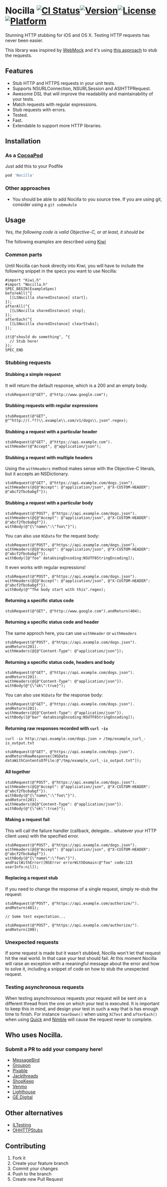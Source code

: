 # Nocilla [![CI Status](http://img.shields.io/travis/luisobo/Nocilla.svg?style=flat&branch=master)](https://travis-ci.org/luisobo/Nocilla)[![Version](https://img.shields.io/cocoapods/v/Nocilla.svg?style=flat)](http://cocoadocs.org/docsets/Nocilla)[![License](https://img.shields.io/cocoapods/l/Nocilla.svg?style=flat)](http://cocoadocs.org/docsets/Nocilla)[![Platform](https://img.shields.io/cocoapods/p/Nocilla.svg?style=flat)](http://cocoadocs.org/docsets/Nocilla)

Stunning HTTP stubbing for iOS and OS X. Testing HTTP requests has never been easier.

This library was inspired by [WebMock](https://github.com/bblimke/webmock) and it's using [this approach](http://www.infinite-loop.dk/blog/2011/09/using-nsurlprotocol-for-injecting-test-data/) to stub the requests.

## Features
* Stub HTTP and HTTPS requests in your unit tests.
* Supports NSURLConnection, NSURLSession and ASIHTTPRequest.
* Awesome DSL that will improve the readability and maintainability of your tests.
* Match requests with regular expressions.
* Stub requests with errors.
* Tested.
* Fast.
* Extendable to support more HTTP libraries.

## Installation
### As a [CocoaPod](http://cocoapods.org/)
Just add this to your Podfile
```ruby
pod 'Nocilla'
```

### Other approaches
* You should be able to add Nocilla to you source tree. If you are using git, consider using a `git submodule`

## Usage
_Yes, the following code is valid Objective-C, or at least, it should be_

The following examples are described using [Kiwi](https://github.com/kiwi-bdd/Kiwi)

### Common parts
Until Nocilla can hook directly into Kiwi, you will have to include the following snippet in the specs you want to use Nocilla:

```objc
#import "Kiwi.h"
#import "Nocilla.h"
SPEC_BEGIN(ExampleSpec)
beforeAll(^{
  [[LSNocilla sharedInstance] start];
});
afterAll(^{
  [[LSNocilla sharedInstance] stop];
});
afterEach(^{
  [[LSNocilla sharedInstance] clearStubs];
});

it(@"should do something", ^{
  // Stub here!
});
SPEC_END
```

### Stubbing requests
#### Stubbing a simple request
It will return the default response, which is a 200 and an empty body.

```objc
stubRequest(@"GET", @"http://www.google.com");
```

#### Stubbing requests with regular expressions
```objc
stubRequest(@"GET", @"^http://(.*?)\\.example\\.com/v1/dogs\\.json".regex);
```


#### Stubbing a request with a particular header

```objc
stubRequest(@"GET", @"https://api.example.com").
withHeader(@"Accept", @"application/json");
```

#### Stubbing a request with multiple headers

Using the `withHeaders` method makes sense with the Objective-C literals, but it accepts an NSDictionary.

```objc
stubRequest(@"GET", @"https://api.example.com/dogs.json").
withHeaders(@{@"Accept": @"application/json", @"X-CUSTOM-HEADER": @"abcf2fbc6abgf"});
```

#### Stubbing a request with a particular body

```objc
stubRequest(@"POST", @"https://api.example.com/dogs.json").
withHeaders(@{@"Accept": @"application/json", @"X-CUSTOM-HEADER": @"abcf2fbc6abgf"}).
withBody(@"{\"name\":\"foo\"}");
```

You can also use `NSData` for the request body:

```objc
stubRequest(@"POST", @"https://api.example.com/dogs.json").
withHeaders(@{@"Accept": @"application/json", @"X-CUSTOM-HEADER": @"abcf2fbc6abgf"}).
withBody([@"foo" dataUsingEncoding:NSUTF8StringEncoding]);
```

It even works with regular expressions!

```objc
stubRequest(@"POST", @"https://api.example.com/dogs.json").
withHeaders(@{@"Accept": @"application/json", @"X-CUSTOM-HEADER": @"abcf2fbc6abgf"}).
withBody(@"^The body start with this".regex);
```

#### Returning a specific status code
```objc
stubRequest(@"GET", @"http://www.google.com").andReturn(404);
```

#### Returning a specific status code and header
The same approch here, you can use `withHeader` or `withHeaders`

```objc
stubRequest(@"POST", @"https://api.example.com/dogs.json").
andReturn(201).
withHeaders(@{@"Content-Type": @"application/json"});
```

#### Returning a specific status code, headers and body
```objc
stubRequest(@"GET", @"https://api.example.com/dogs.json").
andReturn(201).
withHeaders(@{@"Content-Type": @"application/json"}).
withBody(@"{\"ok\":true}");
```

You can also use `NSData` for the response body:

```objc
stubRequest(@"GET", @"https://api.example.com/dogs.json").
andReturn(201).
withHeaders(@{@"Content-Type": @"application/json"}).
withBody([@"bar" dataUsingEncoding:NSUTF8StringEncoding]);
```

#### Returning raw responses recorded with `curl -is`
`curl -is http://api.example.com/dogs.json > /tmp/example_curl_-is_output.txt`

```objc
stubRequest(@"GET", @"https://api.example.com/dogs.json").
andReturnRawResponse([NSData dataWithContentsOfFile:@"/tmp/example_curl_-is_output.txt"]);
```

#### All together
```objc
stubRequest(@"POST", @"https://api.example.com/dogs.json").
withHeaders(@{@"Accept": @"application/json", @"X-CUSTOM-HEADER": @"abcf2fbc6abgf"}).
withBody(@"{\"name\":\"foo\"}").
andReturn(201).
withHeaders(@{@"Content-Type": @"application/json"}).
withBody(@"{\"ok\":true}");
```

#### Making a request fail
This will call the failure handler (callback, delegate... whatever your HTTP client uses) with the specified error.

```objc
stubRequest(@"POST", @"https://api.example.com/dogs.json").
withHeaders(@{@"Accept": @"application/json", @"X-CUSTOM-HEADER": @"abcf2fbc6abgf"}).
withBody(@"{\"name\":\"foo\"}").
andFailWithError([NSError errorWithDomain:@"foo" code:123 userInfo:nil]);
```

#### Replacing a request stub

If you need to change the response of a single request, simply re-stub the request:

```objc
stubRequest(@"POST", @"https://api.example.com/authorize/").
andReturn(401);

// Some test expectation...

stubRequest(@"POST", @"https://api.example.com/authorize/").
andReturn(200);
```

### Unexpected requests
If some request is made but it wasn't stubbed, Nocilla won't let that request hit the real world. In that case your test should fail.
At this moment Nocilla will raise an exception with a meaningful message about the error and how to solve it, including a snippet of code on how to stub the unexpected request.

### Testing asynchronous requests
When testing asynchrounous requests your request will be sent on a different thread from the one on which your test is executed. It is important to keep this in mind, and design your test in such a way that is has enough time to finish. For instance  ```tearDown()``` when using ```XCTest``` and ```afterEach()``` when using [Quick](https://github.com/Quick/Quick) and [Nimble](https://github.com/Quick/Nimble) will cause the request never to complete.


## Who uses Nocilla.

### Submit a PR to add your company here!

- [MessageBird](https://www.messagebird.com)
- [Groupon](http://www.groupon.com)
- [Pixable](http://www.pixable.com)
- [Jackthreads](https://www.jackthreads.com)
- [ShopKeep](http://www.shopkeep.com)
- [Venmo](https://www.venmo.com)
- [Lighthouse](http://www.lighthouselabs.co.uk)
- [GE Digital](http://www.ge.com/digital/)

## Other alternatives
* [ILTesting](https://github.com/InfiniteLoopDK/ILTesting)
* [OHHTTPStubs](https://github.com/AliSoftware/OHHTTPStubs)

## Contributing

1. Fork it
2. Create your feature branch
3. Commit your changes
4. Push to the branch
5. Create new Pull Request
